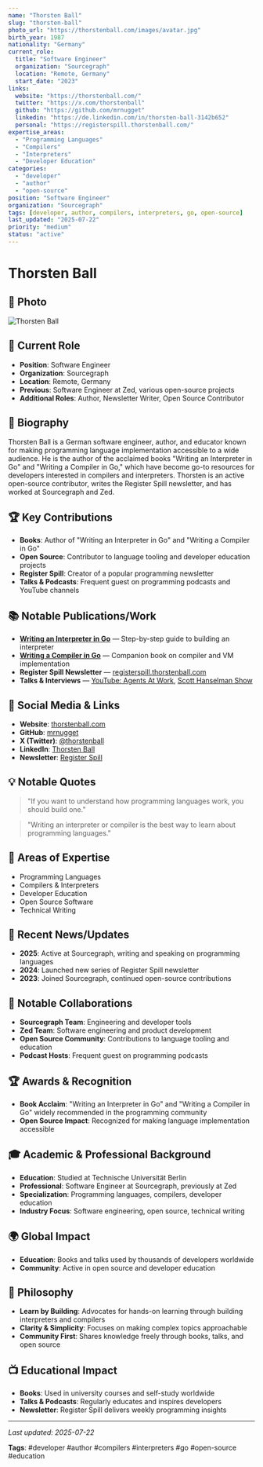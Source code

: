 ```yaml
---
name: "Thorsten Ball"
slug: "thorsten-ball"
photo_url: "https://thorstenball.com/images/avatar.jpg"
birth_year: 1987
nationality: "Germany"
current_role:
  title: "Software Engineer"
  organization: "Sourcegraph"
  location: "Remote, Germany"
  start_date: "2023"
links:
  website: "https://thorstenball.com/"
  twitter: "https://x.com/thorstenball"
  github: "https://github.com/mrnugget"
  linkedin: "https://de.linkedin.com/in/thorsten-ball-3142b652"
  personal: "https://registerspill.thorstenball.com/"
expertise_areas:
  - "Programming Languages"
  - "Compilers"
  - "Interpreters"
  - "Developer Education"
categories:
  - "developer"
  - "author"
  - "open-source"
position: "Software Engineer"
organization: "Sourcegraph"
tags: [developer, author, compilers, interpreters, go, open-source]
last_updated: "2025-07-22"
priority: "medium"
status: "active"
---
```


# Thorsten Ball

## 📸 Photo

![Thorsten Ball](https://thorstenball.com/images/avatar.jpg)

## 🎯 Current Role

- **Position**: Software Engineer
- **Organization**: Sourcegraph
- **Location**: Remote, Germany
- **Previous**: Software Engineer at Zed, various open-source projects
- **Additional Roles**: Author, Newsletter Writer, Open Source Contributor

## 📖 Biography

Thorsten Ball is a German software engineer, author, and educator known for making programming language implementation accessible to a wide audience. He is the author of the acclaimed books "Writing an Interpreter in Go" and "Writing a Compiler in Go," which have become go-to resources for developers interested in compilers and interpreters. Thorsten is an active open-source contributor, writes the Register Spill newsletter, and has worked at Sourcegraph and Zed.

## 🏆 Key Contributions

- **Books**: Author of "Writing an Interpreter in Go" and "Writing a Compiler in Go"
- **Open Source**: Contributor to language tooling and developer education projects
- **Register Spill**: Creator of a popular programming newsletter
- **Talks & Podcasts**: Frequent guest on programming podcasts and YouTube channels

## 📚 Notable Publications/Work

- **[Writing an Interpreter in Go](https://interpreterbook.com/)** — Step-by-step guide to building an interpreter
- **[Writing a Compiler in Go](https://compilerbook.com/)** — Companion book on compiler and VM implementation
- **Register Spill Newsletter** — [registerspill.thorstenball.com](https://registerspill.thorstenball.com/)
- **Talks & Interviews** — [YouTube: Agents At Work](https://www.youtube.com/watch?v=J1-W9O3n7j8), [Scott Hanselman Show](https://www.youtube.com/watch?v=ZRYbsssfgV4)

## 🔗 Social Media & Links

- **Website**: [thorstenball.com](https://thorstenball.com/)
- **GitHub**: [mrnugget](https://github.com/mrnugget)
- **X (Twitter)**: [@thorstenball](https://x.com/thorstenball)
- **LinkedIn**: [Thorsten Ball](https://de.linkedin.com/in/thorsten-ball-3142b652)
- **Newsletter**: [Register Spill](https://registerspill.thorstenball.com/)

## 💡 Notable Quotes

> "If you want to understand how programming languages work, you should build one."

> "Writing an interpreter or compiler is the best way to learn about programming languages."

## 🎯 Areas of Expertise

- Programming Languages
- Compilers & Interpreters
- Developer Education
- Open Source Software
- Technical Writing

## 📰 Recent News/Updates

- **2025**: Active at Sourcegraph, writing and speaking on programming languages
- **2024**: Launched new series of Register Spill newsletter
- **2023**: Joined Sourcegraph, continued open-source contributions

## 🤝 Notable Collaborations

- **Sourcegraph Team**: Engineering and developer tools
- **Zed Team**: Software engineering and product development
- **Open Source Community**: Contributions to language tooling and education
- **Podcast Hosts**: Frequent guest on programming podcasts

## 🏆 Awards & Recognition

- **Book Acclaim**: "Writing an Interpreter in Go" and "Writing a Compiler in Go" widely recommended in the programming community
- **Open Source Impact**: Recognized for making language implementation accessible

## 🎓 Academic & Professional Background

- **Education**: Studied at Technische Universität Berlin
- **Professional**: Software Engineer at Sourcegraph, previously at Zed
- **Specialization**: Programming languages, compilers, developer education
- **Industry Focus**: Software engineering, open source, technical writing

## 🌍 Global Impact

- **Education**: Books and talks used by thousands of developers worldwide
- **Community**: Active in open source and developer education

## 🔬 Philosophy

- **Learn by Building**: Advocates for hands-on learning through building interpreters and compilers
- **Clarity & Simplicity**: Focuses on making complex topics approachable
- **Community First**: Shares knowledge freely through books, talks, and open source

## 📺 Educational Impact

- **Books**: Used in university courses and self-study worldwide
- **Talks & Podcasts**: Regularly educates and inspires developers
- **Newsletter**: Register Spill delivers weekly programming insights

---

_Last updated: 2025-07-22_

**Tags**: #developer #author #compilers #interpreters #go #open-source #education
